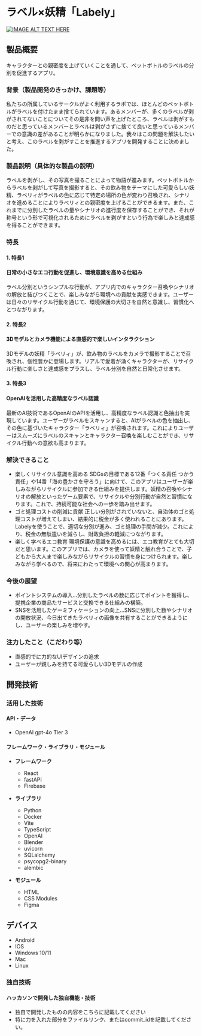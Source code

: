 # ラベル×妖精「Labely」
[![IMAGE ALT TEXT HERE](https://jphacks.com/wp-content/uploads/2024/07/JPHACKS2024_ogp.jpg)](https://www.youtube.com/watch?v=DZXUkEj-CSI)

## 製品概要
キャラクターとの親密度を上げていくことを通して、ペットボトルのラベルの分別を促進するアプリ。

### 背景（製品開発のきっかけ、課題等）
私たちの所属しているサークルがよく利用するラボでは、ほとんどのペットボトルがラベルを付けたまま捨てられています。あるメンバーが、多くのラベルが剥がされてないことについてその是非を問い声を上げたところ、ラベルは剥がすものだと思っているメンバーとラベルは剥がさずに捨てて良いと思っているメンバーでの意識の差があることが明らかになりました。我々はこの問題を解決したいと考え、このラベルを剥がすことを推進するアプリを開発することに決めました。
 
### 製品説明（具体的な製品の説明）
ラベルを剥がし、その写真を撮ることによって物語が進みます。ペットボトルからラベルを剥がして写真を撮影すると、その飲み物をテーマにした可愛らしい妖精、ラベリィがラベルの色に応じて特定の場所の色が変わり召喚され、シナリオを進めることによりラベリィとの親密度を上げることができるます。また、これまでに分別したラベルの量やシナリオの進行度を保存することができ、それが称号という形で可視化されるためにラベルを剥がすという行為で楽しみと達成感を得ることができます。

### 特長
#### 1. 特長1
#### 日常の小さなエコ行動を促進し、環境意識を高める仕組み
ラベル分別というシンプルな行動が、アプリ内でのキャラクター召喚やシナリオの解放と結びつくことで、楽しみながら環境への貢献を実感できます。ユーザーは日々のリサイクル行動を通じて、環境保護の大切さを自然と意識し、習慣化へとつながります。
#### 2. 特長2
#### 3Dモデルとカメラ機能による直感的で楽しいインタラクション
3Dモデルの妖精「ラベリィ」が、飲み物のラベルをカメラで撮影することで召喚され、個性豊かに登場します。リアルで愛着が湧くキャラクターが、リサイクル行動に楽しさと達成感をプラスし、ラベル分別を自然と日常化させます。
#### 3. 特長3
#### OpenAIを活用した高精度なラベル認識
最新のAI技術であるOpenAIのAPIを活用し、高精度なラベル認識と色抽出を実現しています。ユーザーがラベルをスキャンすると、AIがラベルの色を抽出し、その色に基づいたキャラクター「ラベリィ」が召喚されます。これによりユーザーはスムーズにラベルのスキャンとキャラクター召喚を楽しむことができ、リサイクル行動への意欲も高まります。

### 解決できること
- 楽しくリサイクル意識を高める 
SDGsの目標である12番「つくる責任 つかう責任」や14番「海の豊かさを守ろう」に向けて、このアプリはユーザーが楽しみながらリサイクルに参加できる仕組みを提供します。妖精の召喚やシナリオの解放といったゲーム要素で、リサイクルや分別行動が自然と習慣になります。これで、持続可能な社会への一歩を踏み出せます。
- ゴミ処理コストの削減に貢献 
正しい分別がされていないと、自治体のゴミ処理コストが増えてしまい、結果的に税金が多く使われることにあります。Labelyを使うことで、適切な分別が進み、ゴミ処理の手間が減少。これにより、税金の無駄遣いを減らし、財政負担の軽減につながります。  
- 楽しく学べるエコ教育 
環境保護の意識を高めるには、エコ教育がとても大切だと思います。このアプリでは、カメラを使って妖精と触れ合うことで、子どもから大人まで楽しみながらリサイクルの習慣を身につけられます。楽しみながら学べるので、将来にわたって環境への関心が高まります。

### 今後の展望
- ポイントシステムの導入…分別したラベルの数に応じてポイントを獲得し、提携企業の商品たサービスと交換できる仕組みの構築。
- SNSを活用したゲーミフィケーションの向上…SNSに分別した数やシナリオの開放状況、今日出てきたラベリィの画像を共有することができるようにし、ユーザーの楽しみを増やす。

### 注力したこと（こだわり等）
- 直感的でに力的なUIデザインの追求
- ユーザーが親しみを持てる可愛らしい3Dモデルの作成

## 開発技術
### 活用した技術

#### API・データ
- OpenAI gpt-4o Tier 3

#### フレームワーク・ライブラリ・モジュール
- **フレームワーク**
  - React
  - fastAPI
  - Firebase

- **ライブラリ**
  - Python
  - Docker
  - Vite
  - TypeScript
  - OpenAI
  - Blender
  - uvicorn
  - SQLalchemy
  - psycopg2-binary
  - alembic

- **モジュール**
  - HTML
  - CSS Modules
  - Figma

## デバイス
- Android
- IOS
- Windows 10/11
- Mac
- Linux

### 独自技術

#### ハッカソンで開発した独自機能・技術
- 独自で開発したものの内容をこちらに記載してください
- 特に力を入れた部分をファイルリンク、またはcommit_idを記載してください。
